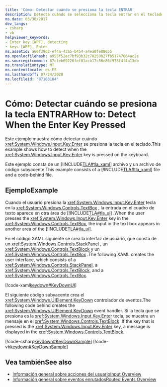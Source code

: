 ```yaml
---
title: 'Cómo: Detectar cuándo se presiona la tecla ENTRAR'
description: Detecta cuándo se selecciona la tecla entrar en el teclado en Windows Presentation Foundation. Este ejemplo consta de XAML y un archivo de código subyacente.
ms.date: 03/30/2017
dev_langs:
- csharp
- vb
helpviewer_keywords:
- Enter key [WPF], detecting
- keys [WPF], Enter
ms.assetid: a66f39d2-ef4a-43a5-b454-a4ea0fe88655
ms.openlocfilehash: a955f52ec7bf93b32c70259b27fb51747664ac2e
ms.sourcegitcommit: 87cfeb69226fef01acb17c56c86f978f4f4a13db
ms.translationtype: MT
ms.contentlocale: es-ES
ms.lasthandoff: 07/24/2020
ms.locfileid: "87163184"
---
```

# <a name="how-to-detect-when-the-enter-key-pressed"></a><span data-ttu-id="15b77-104">Cómo: Detectar cuándo se presiona la tecla ENTRAR</span><span class="sxs-lookup"><span data-stu-id="15b77-104">How to: Detect When the Enter Key Pressed</span></span>
<span data-ttu-id="15b77-105">Este ejemplo muestra cómo detectar cuándo <xref:System.Windows.Input.Key.Enter> se presiona la tecla en el teclado.</span><span class="sxs-lookup"><span data-stu-id="15b77-105">This example shows how to detect when the <xref:System.Windows.Input.Key.Enter> key is pressed on the keyboard.</span></span>  
  
 <span data-ttu-id="15b77-106">Este ejemplo consta de un [!INCLUDE[TLA#tla_xaml](../../../../includes/tlasharptla-xaml-md.md)] archivo y un archivo de código subyacente.</span><span class="sxs-lookup"><span data-stu-id="15b77-106">This example consists of a [!INCLUDE[TLA#tla_xaml](../../../../includes/tlasharptla-xaml-md.md)] file and a code-behind file.</span></span>  
  
## <a name="example"></a><span data-ttu-id="15b77-107">Ejemplo</span><span class="sxs-lookup"><span data-stu-id="15b77-107">Example</span></span>  
 <span data-ttu-id="15b77-108">Cuando el usuario presiona la <xref:System.Windows.Input.Key.Enter> tecla en la <xref:System.Windows.Controls.TextBox> , la entrada en el cuadro de texto aparece en otra área de [!INCLUDE[TLA#tla_ui](../../../../includes/tlasharptla-ui-md.md)] .</span><span class="sxs-lookup"><span data-stu-id="15b77-108">When the user presses the <xref:System.Windows.Input.Key.Enter> key in the <xref:System.Windows.Controls.TextBox>, the input in the text box appears in another area of the [!INCLUDE[TLA#tla_ui](../../../../includes/tlasharptla-ui-md.md)].</span></span>  
  
 <span data-ttu-id="15b77-109">En el código XAML siguiente se crea la interfaz de usuario, que consta de un <xref:System.Windows.Controls.StackPanel> , un <xref:System.Windows.Controls.TextBlock> y un <xref:System.Windows.Controls.TextBox> .</span><span class="sxs-lookup"><span data-stu-id="15b77-109">The following XAML creates the user interface, which consists of a <xref:System.Windows.Controls.StackPanel>, a <xref:System.Windows.Controls.TextBlock>, and a <xref:System.Windows.Controls.TextBox>.</span></span>  
  
 [!code-xaml[keydown#KeyDownUI](~/samples/snippets/csharp/VS_Snippets_Wpf/KeyDown/CSharp/Window1.xaml#keydownui)]  
  
 <span data-ttu-id="15b77-110">El siguiente código subyacente crea el <xref:System.Windows.UIElement.KeyDown> controlador de eventos.</span><span class="sxs-lookup"><span data-stu-id="15b77-110">The following code behind creates the <xref:System.Windows.UIElement.KeyDown> event handler.</span></span>  <span data-ttu-id="15b77-111">Si la tecla que se presiona es la <xref:System.Windows.Input.Key.Enter> tecla, se muestra un mensaje en el <xref:System.Windows.Controls.TextBlock> .</span><span class="sxs-lookup"><span data-stu-id="15b77-111">If the key that is pressed is the <xref:System.Windows.Input.Key.Enter> key, a message is displayed in the <xref:System.Windows.Controls.TextBlock>.</span></span>  
  
 [!code-csharp[keydown#KeyDownSample](~/samples/snippets/csharp/VS_Snippets_Wpf/KeyDown/CSharp/Window1.xaml.cs#keydownsample)]
 [!code-vb[keydown#KeyDownSample](~/samples/snippets/visualbasic/VS_Snippets_Wpf/KeyDown/VisualBasic/Window1.xaml.vb#keydownsample)]  
  
## <a name="see-also"></a><span data-ttu-id="15b77-112">Vea también</span><span class="sxs-lookup"><span data-stu-id="15b77-112">See also</span></span>

- [<span data-ttu-id="15b77-113">Información general sobre acciones del usuario</span><span class="sxs-lookup"><span data-stu-id="15b77-113">Input Overview</span></span>](input-overview.md)
- [<span data-ttu-id="15b77-114">Información general sobre eventos enrutados</span><span class="sxs-lookup"><span data-stu-id="15b77-114">Routed Events Overview</span></span>](routed-events-overview.md)
